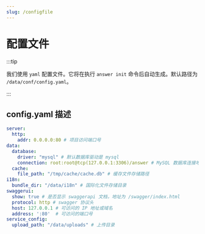 ```yaml
---
slug: /configfile
---
```


# 配置文件

:::tip

我们使用 `yaml` 配置文件。它将在执行 `answer init` 命令后自动生成。默认路径为 `/data/conf/config.yaml`。

:::

## config.yaml 描述

```yaml
server:
  http:
    addr: 0.0.0.0:80 # 项目访问端口号
data:
  database:
    driver: "mysql" # 默认数据库驱动是 mysql
    connection: root:root@tcp(127.0.0.1:3306)/answer # MySQL 数据库连接地址
  cache:
    file_path: "/tmp/cache/cache.db" # 缓存文件存储路径
i18n:
  bundle_dir: "/data/i18n" # 国际化文件存储目录
swaggerui:
  show: true # 是否显示 swaggerapi 文档，地址为 /swagger/index.html
  protocol: http # swagger 协议头
  host: 127.0.0.1 # 可访问的 IP 地址或域名
  address: ':80'  # 可访问的端口号
service_config:
  upload_path: "/data/uploads" # 上传目录

```
